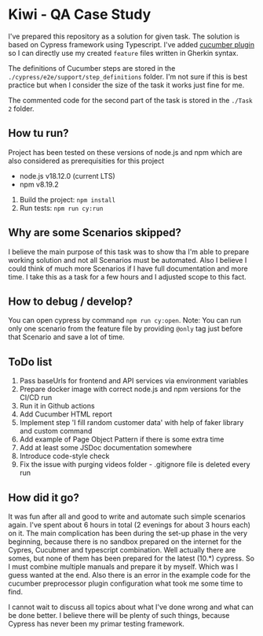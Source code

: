 # Kiwi - QA Case Study

I've prepared this repository as a solution for given task.
The solution is based on Cypress framework using Typescript.
I've added [cucumber plugin](https://github.com/badeball/cypress-cucumber-preprocessor) so I can directly use my created `feature` files written in Gherkin syntax.

The definitions of Cucumber steps are stored in the `./cypress/e2e/support/step_definitions` folder.
I'm not sure if this is best practice but when I consider the size of the task it works just fine for me.

The commented code for the second part of the task is stored in the `./Task 2` folder.

## How tu run?
Project has been tested on these versions of node.js and npm which are also considered as prerequisities for this project
* node.js v18.12.0 (current LTS)
* npm v8.19.2

1. Build the project: `npm install`
2. Run tests: `npm run cy:run`

## Why are some Scenarios skipped?
I believe the main purpose of this task was to show tha I'm able to prepare working solution and not all Scenarios must be automated.
Also I believe I could think of much more Scenarios if I have full documentation and more time.
I take this as a task for a few hours and I adjusted scope to this fact.

## How to debug / develop?
You can open cypress by command `npm run cy:open`.
Note: You can run only one scenario from the feature file by providing `@only` tag just before that Scenario and save a lot of time.

## ToDo list
1. Pass baseUrls for frontend and API services via environment variables
2. Prepare docker image with correct node.js and npm versions for the CI/CD run
3. Run it in Github actions
4. Add Cucumber HTML report
5. Implement step 'I fill random customer data' with help of faker library and custom command
6. Add example of Page Object Pattern if there is some extra time
7. Add at least some JSDoc documentation somewhere
8. Introduce code-style check
9. Fix the issue with purging videos folder - .gitignore file is deleted every run

## How did it go?
It was fun after all and good to write and automate such simple scenarios again.
I've spent about 6 hours in total (2 evenings for about 3 hours each) on it.
The main complication has been during the set-up phase in the very beginning,
because there is no sandbox prepared on the internet for the Cypres, Cucubmer and typescript combination.
Well actually there are somes, but none of them has been prepared for the latest (10.*) cypress.
So I must combine multiple manuals and prepare it by myself.
Which was I guess wanted at the end.
Also there is an error in the example code for the cucumber preprocessor plugin configuration what took me some time to find.

I cannot wait to discuss all topics about what I've done wrong and what can be done better.
I believe there will be plenty of such things, because Cypress has never been my primar testing framework.
